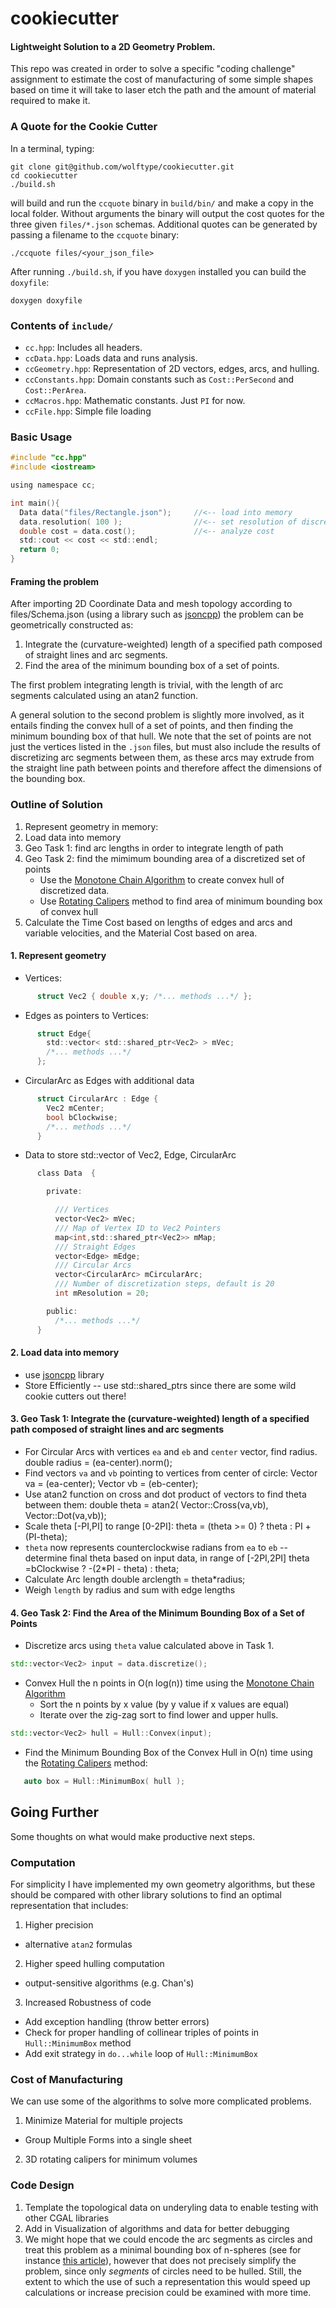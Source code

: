 # cookiecutter

#### Lightweight Solution to a 2D Geometry Problem.
This repo was created in order to solve a specific "coding challenge" assignment
to estimate the cost of manufacturing of some simple shapes based on time it will take to laser etch the path and the amount of material required to make it.

### A Quote for the Cookie Cutter
In a terminal, typing:
```
git clone git@github.com/wolftype/cookiecutter.git
cd cookiecutter
./build.sh
```
will build and run the `ccquote` binary in `build/bin/` and make a copy in the local folder.
Without arguments the binary will output the cost quotes for the three given `files/*.json` schemas.  Additional
quotes can be generated by passing a filename to the `ccquote` binary:

    ./ccquote files/<your_json_file>

After running `./build.sh`, if you have `doxygen` installed you can build the `doxyfile`:

    doxygen doxyfile


### Contents of `include/`
* `cc.hpp`:  Includes all headers.
* `ccData.hpp`: Loads data and runs analysis.
* `ccGeometry.hpp`: Representation of 2D vectors, edges, arcs, and hulling.
* `ccConstants.hpp`: Domain constants such as `Cost::PerSecond` and `Cost::PerArea`.
* `ccMacros.hpp`:  Mathematic constants. Just `PI` for now.
* `ccFile.hpp`: Simple file loading


### Basic Usage

```c
#include "cc.hpp"
#include <iostream>

using namespace cc;

int main(){
  Data data("files/Rectangle.json");     //<-- load into memory
  data.resolution( 100 );                //<-- set resolution of discretization
  double cost = data.cost();             //<-- analyze cost
  std::cout << cost << std::endl;
  return 0;
}
```

#### Framing the problem

After importing 2D Coordinate Data and mesh topology according to files/Schema.json (using a library such as [jsoncpp](https://github.com/open-source-parsers/jsoncpp)) the problem can be geometrically constructed as:

1. Integrate the (curvature-weighted) length of a specified path composed of straight lines and arc segments.
2. Find the area of the minimum bounding box of a set of points.

The first problem integrating length is trivial, with the length of arc segments calculated using an atan2 function.

A general solution to the second problem is slightly more involved, as it entails finding the convex hull of a set of points, and then finding the minimum bounding box of that hull. We note that the set of points are not just the vertices listed in the `.json` files, but must also include the results of discretizing arc segments between them, as these arcs may extrude from the straight line path between points and therefore affect the dimensions of the bounding box.

### Outline of Solution

1. Represent geometry in memory:
2. Load data into memory
3. Geo Task 1: find arc lengths in order to integrate length of path
4. Geo Task 2: find the mimimum bounding area of a discretized set of points
    * Use the [Monotone Chain Algorithm](https://en.wikibooks.org/wiki/Algorithm_Implementation/Geometry/Convex_hull/Monotone_chain) to create convex hull of discretized data.
    * Use [Rotating Calipers](https://en.wikipedia.org/wiki/Rotating_calipers) method to find area of minimum bounding box of convex hull
5. Calculate the Time Cost based on lengths of edges and arcs and variable velocities, and the Material Cost based on area.

#### 1. Represent geometry
* Vertices:
```c
      struct Vec2 { double x,y; /*... methods ...*/ };
```
* Edges as pointers to Vertices:
```c
      struct Edge{
        std::vector< std::shared_ptr<Vec2> > mVec;
        /*... methods ...*/
      };
```
* CircularArc as Edges with additional data
```c
      struct CircularArc : Edge {
        Vec2 mCenter;
        bool bClockwise;
        /*... methods ...*/
      }
```
* Data to store std::vector of Vec2, Edge, CircularArc
```c
      class Data  {

        private:

          /// Vertices
          vector<Vec2> mVec;
          /// Map of Vertex ID to Vec2 Pointers
          map<int,std::shared_ptr<Vec2>> mMap;
          /// Straight Edges
          vector<Edge> mEdge;
          /// Circular Arcs
          vector<CircularArc> mCircularArc;
          /// Number of discretization steps, default is 20
          int mResolution = 20;

        public:
          /*... methods ...*/
      }
```
#### 2. Load data into memory
* use [jsoncpp](https://github.com/open-source-parsers/jsoncpp) library
* Store Efficiently -- use std::shared_ptrs since there are some wild cookie cutters out there!

#### 3. Geo Task 1: Integrate the (curvature-weighted) length of a specified path composed of straight lines and arc segments
* For Circular Arcs with vertices `ea` and `eb` and `center` vector, find radius.
      double radius = (ea-center).norm();
* Find vectors `va` and `vb` pointing to vertices from center of circle:
      Vector va = (ea-center);
      Vector vb = (eb-center);
* Use atan2 function on cross and dot product of vectors to find theta between them:
      double theta = atan2( Vector::Cross(va,vb), Vector::Dot(va,vb));
* Scale theta [-PI,PI] to range [0-2PI]:
      theta = (theta >= 0) ? theta : PI + (PI-theta);
* `theta` now represents counterclockwise radians from `ea` to `eb` -- determine final theta based on input data, in range of [-2PI,2PI]
      theta =bClockwise ? -(2*PI - theta) : theta;
* Calculate Arc length
      double arclength = theta*radius;
* Weigh `length` by radius and sum with edge lengths

#### 4. Geo Task 2: Find the Area of the Minimum Bounding Box of a Set of Points
* Discretize arcs using `theta` value calculated above in Task 1.
```cpp
std::vector<Vec2> input = data.discretize();
```
* Convex Hull the n points in O(n log(n)) time using the [Monotone Chain Algorithm](https://en.wikibooks.org/wiki/Algorithm_Implementation/Geometry/Convex_hull/Monotone_chain)
  - Sort the n points by x value (by y value if x values are equal)
  - Iterate over the zig-zag sort to find lower and upper hulls.
```cpp
std::vector<Vec2> hull = Hull::Convex(input);
```
* Find the Minimum Bounding Box of the Convex Hull in O(n) time using the [Rotating Calipers](https://en.wikipedia.org/wiki/Rotating_calipers) method:
```cpp
   auto box = Hull::MinimumBox( hull );
```

## Going Further

Some thoughts on what would make productive next steps.

### Computation

For simplicity I have implemented my own geometry algorithms, but these should be compared with
other library solutions to find an optimal representation that includes:

1. Higher precision
  * alternative `atan2` formulas
2. Higher speed hulling computation
  * output-sensitive algorithms (e.g. Chan's)
3. Increased Robustness of code
  * Add exception handling (throw better errors)
  * Check for proper handling of collinear triples of points in `Hull::MinimumBox` method
  * Add exit strategy in `do...while` loop of `Hull::MinimumBox`

### Cost of Manufacturing

We can use some of the algorithms to solve more complicated problems.

1. Minimize Material for multiple projects
  * Group Multiple Forms into a single sheet
2. 3D rotating calipers for minimum volumes


### Code Design

1. Template the topological data on underyling data to enable testing with other CGAL libraries
2. Add in Visualization of algorithms and data for better debugging
3. We might hope that we could encode the arc segments as circles and treat this problem as a minimal bounding box of n-spheres (see for instance [this article](http://www.sciencedirect.com/science/article/pii/0925772195000240)), however that does not precisely simplify the problem, since only _segments_ of circles need to be hulled.  Still, the extent to which the use of such a representation this would speed up calculations or increase precision could be examined with more time.
